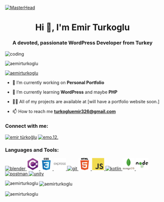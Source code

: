 
[![MasterHead](https://imgs.search.brave.com/phELP582YysHIyAJSfDvU0dPvejK19phXDaY67DT328/rs:fit:860:0:0:0/g:ce/aHR0cHM6Ly9tZWRp/YS5pc3RvY2twaG90/by5jb20vaWQvMTEy/OTE1NjUxMy92ZWN0/b3Ivd2ViLWRldmVs/b3BtZW50LWxpbmUt/aWxsdXN0cmF0aW9u/LWJhbm5lci5qcGc_/cz02MTJ4NjEyJnc9/MCZrPTIwJmM9Xzd3/Yi14LTJWRDRWNFc0/bzNmRXFtMEtuWWhR/LVhwUGdLVTZzanRI/NVFKYz0)](https://github.com/aEmirturkoglu)

<h1 align="center">Hi 👋, I'm Emir Turkoglu</h1>
<h3 align="center">A devoted, passionate WordPress Developer from Turkey</h3>
<img align="center" alt="coding" width="1100" src="https://gifdb.com/images/high/animated-man-computer-coding-nae6mec378lsg1i3.webp">

<p align="left"> <img src="https://komarev.com/ghpvc/?username=aemirturkoglu&label=Profile%20views&color=0e75b6&style=flat" alt="aemirturkoglu" /> </p>

<p align="left"> <a href="https://github.com/ryo-ma/github-profile-trophy"><img src="https://github-profile-trophy.vercel.app/?username=aemirturkoglu" alt="aemirturkoglu" /></a> </p>

- 🔭 I’m currently working on **Personal Portfolio**

- 🌱 I’m currently learning **WordPress** and maybe **PHP**

- 👨‍💻 All of my projects are available at [will have a portfolio website soon.]

- 📫 How to reach me **turkogluemir326@gmail.com**

<h3 align="left">Connect with me:</h3>
<p align="left">
<a href="www.linkedin.com/in/emir-türkoğlu" target="blank"><img align="center" src="https://raw.githubusercontent.com/rahuldkjain/github-profile-readme-generator/master/src/images/icons/Social/linked-in-alt.svg" alt="emir türkoğlu" height="30" width="40" /></a>
<a href="https://discord.gg/emo.12." target="blank"><img align="center" src="https://raw.githubusercontent.com/rahuldkjain/github-profile-readme-generator/master/src/images/icons/Social/discord.svg" alt="emo.12." height="30" width="40" /></a>
</p>

<h3 align="left">Languages and Tools:</h3>
<p align="left">
  <a href="https://www.blender.org/" target="_blank" rel="noreferrer">
    <img src="https://download.blender.org/branding/community/blender_community_badge_white.svg" alt="blender" width="40" height="40"/>
  </a>
  <a href="https://www.w3schools.com/cs/" target="_blank" rel="noreferrer">
    <img src="https://raw.githubusercontent.com/devicons/devicon/master/icons/csharp/csharp-original.svg" alt="csharp" width="40" height="40"/>
  </a>
  <a href="https://www.w3schools.com/css/" target="_blank" rel="noreferrer">
    <img src="https://raw.githubusercontent.com/devicons/devicon/master/icons/css3/css3-original-wordmark.svg" alt="css3" width="40" height="40"/>
  </a>
  <a href="https://expressjs.com" target="_blank" rel="noreferrer">
    <img src="https://raw.githubusercontent.com/devicons/devicon/master/icons/express/express-original-wordmark.svg" alt="express" width="40" height="40"/>
  </a>
  <a href="https://git-scm.com/" target="_blank" rel="noreferrer">
    <img src="https://www.vectorlogo.zone/logos/git-scm/git-scm-icon.svg" alt="git" width="40" height="40"/>
  </a>
  <a href="https://www.w3.org/html/" target="_blank" rel="noreferrer">
    <img src="https://raw.githubusercontent.com/devicons/devicon/master/icons/html5/html5-original-wordmark.svg" alt="html5" width="40" height="40"/>
  </a>
  <a href="https://developer.mozilla.org/en-US/docs/Web/JavaScript" target="_blank" rel="noreferrer">
    <img src="https://raw.githubusercontent.com/devicons/devicon/master/icons/javascript/javascript-original.svg" alt="javascript" width="40" height="40"/>
  </a>
  <a href="https://kotlinlang.org" target="_blank" rel="noreferrer">
    <img src="https://www.vectorlogo.zone/logos/kotlinlang/kotlinlang-icon.svg" alt="kotlin" width="40" height="40"/>
  </a>
  <a href="https://www.mongodb.com/" target="_blank" rel="noreferrer">
    <img src="https://raw.githubusercontent.com/devicons/devicon/master/icons/mongodb/mongodb-original-wordmark.svg" alt="mongodb" width="40" height="40"/>
  </a>
  <a href="https://nodejs.org" target="_blank" rel="noreferrer">
    <img src="https://raw.githubusercontent.com/devicons/devicon/master/icons/nodejs/nodejs-original-wordmark.svg" alt="nodejs" width="40" height="40"/>
  </a>
  <a href="https://postman.com" target="_blank" rel="noreferrer">
    <img src="https://www.vectorlogo.zone/logos/getpostman/getpostman-icon.svg" alt="postman" width="40" height="40"/>
  </a>
  <a href="https://unity.com/" target="_blank" rel="noreferrer">
    <img src="https://www.vectorlogo.zone/logos/unity3d/unity3d-icon.svg" alt="unity" width="40" height="40"/>
  </a>
</p>


<p><img align="left" src="https://github-readme-stats.vercel.app/api/top-langs?username=aemirturkoglu&show_icons=true&locale=en&layout=compact" alt="aemirturkoglu" /></p>

<p>&nbsp;<img align="center" src="https://github-readme-stats.vercel.app/api?username=aemirturkoglu&show_icons=true&locale=en" alt="aemirturkoglu" /></p>

<p><img align="center" src="https://github-readme-streak-stats.herokuapp.com/?user=aemirturkoglu&" alt="aemirturkoglu" /></p>
